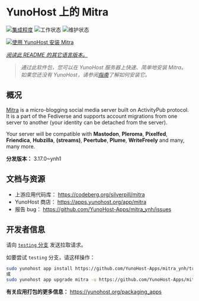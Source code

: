 <!--
注意：此 README 由 <https://github.com/YunoHost/apps/tree/master/tools/readme_generator> 自动生成
请勿手动编辑。
-->

# YunoHost 上的 Mitra

[![集成程度](https://apps.yunohost.org/badge/integration/mitra)](https://ci-apps.yunohost.org/ci/apps/mitra/)
![工作状态](https://apps.yunohost.org/badge/state/mitra)
![维护状态](https://apps.yunohost.org/badge/maintained/mitra)

[![使用 YunoHost 安装 Mitra](https://install-app.yunohost.org/install-with-yunohost.svg)](https://install-app.yunohost.org/?app=mitra)

*[阅读此 README 的其它语言版本。](./ALL_README.md)*

> *通过此软件包，您可以在 YunoHost 服务器上快速、简单地安装 Mitra。*  
> *如果您还没有 YunoHost，请参阅[指南](https://yunohost.org/install)了解如何安装它。*

## 概况

[Mitra](https://codeberg.org/silverpill/mitra) is a micro-blogging social media server built on ActivityPub protocol. It is a part of the Fediverse and supports account migrations from one server to another (your identity can be detached from the server).

Your server will be compatible with **Mastodon**, **Pleroma**, **Pixelfed**, **Friendica**, **Hubzilla**, **(streams)**, **Peertube**, **Plume**, **WriteFreely** and many, many more.


**分发版本：** 3.17.0~ynh1
## 文档与资源

- 上游应用代码库： <https://codeberg.org/silverpill/mitra>
- YunoHost 商店： <https://apps.yunohost.org/app/mitra>
- 报告 bug： <https://github.com/YunoHost-Apps/mitra_ynh/issues>

## 开发者信息

请向 [`testing` 分支](https://github.com/YunoHost-Apps/mitra_ynh/tree/testing) 发送拉取请求。

如要尝试 `testing` 分支，请这样操作：

```bash
sudo yunohost app install https://github.com/YunoHost-Apps/mitra_ynh/tree/testing --debug
或
sudo yunohost app upgrade mitra -u https://github.com/YunoHost-Apps/mitra_ynh/tree/testing --debug
```

**有关应用打包的更多信息：** <https://yunohost.org/packaging_apps>
